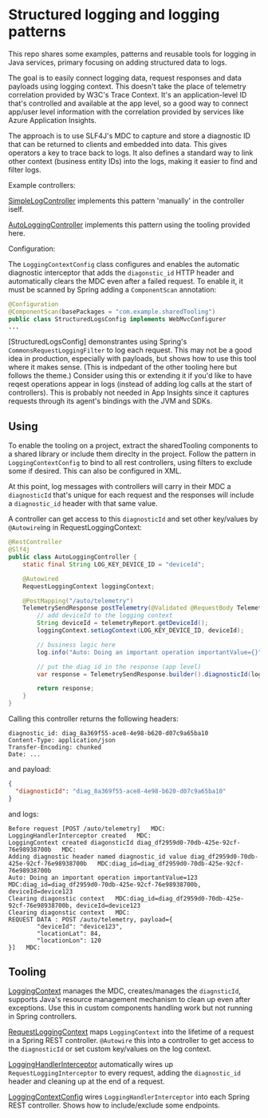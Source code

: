 # Structured logging and logging patterns

This repo shares some examples, patterns and reusable tools for logging in Java services, primary focusing on adding structured data to logs.

The goal is to easily connect logging data, request responses and data payloads using logging context. This doesn't take the place of telemetry correlation provided by W3C's Trace Context. It's an application-level ID that's controlled and available at the app level, so a good way to connect app/user level information with the correlation provided by services like Azure Application Insights.

The approach is to use SLF4J's MDC to capture and store a diagnostic ID that can be returned to clients and embedded into data. This gives operators a key to trace back to logs. It also defines a standard way to link other context (business entity IDs) into the logs, making it easier to find and filter logs.

Example controllers:

[SimpleLogController](src/main/java/com/example/strucuredLogsDemo/SimpleLogController.java) implements this pattern 'manually' in the controller iself.

[AutoLoggingController](src/main/java/com/example/strucuredLogsDemo/AutoLoggingController.java) implements this pattern using the tooling provided here.

Configuration:

The `LoggingContextConfig` class configures and enables the automatic diagnostic interceptor that adds the `diagonstic_id` HTTP header and automatically clears the MDC even after a failed request. To enable it, it must be scanned by Spring adding a `ComponentScan` annotation:

```java
@Configuration
@ComponentScan(basePackages = "com.example.sharedTooling")
public class StructuredLogsConfig implements WebMvcConfigurer
...
```

[StructuredLogsConfig] demonstrantes using Spring's `CommonsRequestLoggingFilter` to log each request. This may not be a good idea in production, especially with payloads, but shows how to use this tool where it makes sense. (This is indpedant of the other tooling here but follows the theme.) Consider using this or extending it if you'd like to have reqest operations appear in logs (instead of adding log calls at the start of controllers). This is probably not needed in App Insights since it captures requests through its agent's bindings with the JVM and SDKs.

## Using

To enable the tooling on a project, extract the sharedTooling components to a shared library or include them direclty in the project. Follow the pattern in `LoggingContextConfig` to bind to all rest controllers, using filters to exclude some if desired. This can also be configured in XML.

At this point, log messages with controllers will carry in their MDC a `diagnosticId` that's unique for each request and the responses will include a `diagnostic_id` header with that same value.

A controller can get access to this `diagnosticId` and set other key/values by `@Autowire`ing in RequestLoggingContext:

```java
@RestController
@Slf4j
public class AutoLoggingController {
	static final String LOG_KEY_DEVICE_ID = "deviceId";

	@Autowired
	RequestLoggingContext loggingContext;

	@PostMapping("/auto/telemetry")
	TelemetrySendResponse postTelemetry(@Validated @RequestBody TelemetryReport telemetryReport) {
		// add deviceId to the logging context
		String deviceId = telemetryReport.getDeviceId();
		loggingContext.setLogContext(LOG_KEY_DEVICE_ID, deviceId);

		// business logic here
		log.info("Auto: Doing an important operation importantValue={}", 123);

		// put the diag id in the response (app level)
		var response = TelemetrySendResponse.builder().diagnosticId(loggingContext.getDiagnosticId()).build();

		return response;
	}
}
```

Calling this controller returns the following headers:

```text
diagnostic_id: diag_8a369f55-ace8-4e98-b620-d07c9a65ba10
Content-Type: application/json
Transfer-Encoding: chunked
Date: ...
```

and payload:

```json
{
  "diagnosticId": "diag_8a369f55-ace8-4e98-b620-d07c9a65ba10"
}
```

and logs:

```text
Before request [POST /auto/telemetry]   MDC:
LoggingHandlerInterceptor created   MDC:
LoggingContext created diagonsticId diag_df2959d0-70db-425e-92cf-76e98938700b   MDC:
Adding diagnostic header named diagnostic_id value diag_df2959d0-70db-425e-92cf-76e98938700b   MDC:diag_id=diag_df2959d0-70db-425e-92cf-76e98938700b
Auto: Doing an important operation importantValue=123   MDC:diag_id=diag_df2959d0-70db-425e-92cf-76e98938700b, deviceId=device123
Clearing diagonstic context   MDC:diag_id=diag_df2959d0-70db-425e-92cf-76e98938700b, deviceId=device123
Clearing diagonstic context   MDC:
REQUEST DATA : POST /auto/telemetry, payload={
        "deviceId": "device123",
        "locationLat": 84,
        "locationLon": 120
}]   MDC:
```

## Tooling

[LoggingContext](src/main/java/com/example/sharedTooling/LoggingContext.java) manages the MDC, creates/manages the `diagnsticId`, supports Java's resource management mechanism to clean up even after exceptions. Use this in custom components handling work but not running in Spring controllers.

[RequestLoggingContext](bin/main/com/example/sharedTooling/RequestLoggingContext.class) maps `LoggingContext` into the lifetime of a request in a Spring REST controller. `@Autowire` this into a controller to get access to the `diagnosticId` or set custom key/values on the log context.

[LoggingHandlerInterceptor](bin/main/com/example/sharedTooling/LoggingHandlerInterceptor.class) automatically wires up `RequestLoggingInterceptor` to every request, adding the `diagnostic_id` header and cleaning up at the end of a request.

[LoggingContextConfig](bin/main/com/example/sharedTooling/LoggingContextConfig.class) wires `LoggingHandlerInterceptor` into each Spring REST controller. Shows how to include/exclude some endpoints.

